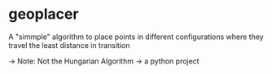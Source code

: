 # geoplacer

A "simmple" algorithm to place points in different configurations where they travel the least distance in transition

-> Note: Not the Hungarian Algorithm 
-> a python project

